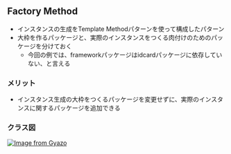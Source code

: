 ## Factory Method
- インスタンスの生成をTemplate Methodパターンを使って構成したパターン
- 大枠を作るパッケージと、実際のインスタンスをつくる肉付けのためのパッケージを分けておく
    - 今回の例では、frameworkパッケージはidcardパッケージに依存していない、と言える

### メリット
- インスタンス生成の大枠をつくるパッケージを変更せずに、実際のインスタンスに関するパッケージを追加できる

### クラス図
[![Image from Gyazo](https://i.gyazo.com/b5d79d5cbe2f956b960f4c92af6927d1.png)](https://gyazo.com/b5d79d5cbe2f956b960f4c92af6927d1)